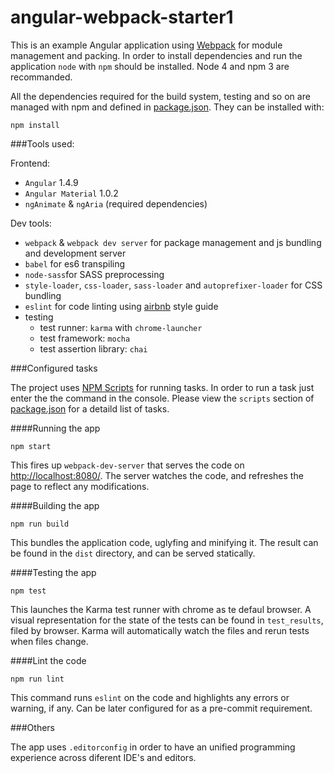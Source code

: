 # angular-webpack-starter1

This is an example Angular application using [Webpack](https://webpack.github.io/) for module management and packing.
In order to install dependencies and run the application ```node``` with ```npm``` should be installed. Node 4 and npm 3 are recommanded.

All the dependencies required for the build system, testing and so on are managed with npm and defined in [package.json](https://github.com/andreiantal/angular-webpack-starter1/blob/master/package.json). They can be installed with:
```
npm install
```

###Tools used:

Frontend:
 - ```Angular``` 1.4.9
 - ```Angular Material``` 1.0.2
 - ```ngAnimate``` & ```ngAria``` (required dependencies)

Dev tools:
 - ```webpack``` & ```webpack dev server``` for package management and js bundling and development server
 - ```babel``` for es6 transpiling
 - ```node-sass```for SASS preprocessing
 - ```style-loader```, ```css-loader```, ```sass-loader``` and ```autoprefixer-loader``` for CSS bundling
 - ```eslint``` for code linting using [airbnb](https://github.com/airbnb/javascript) style guide
 - testing
   - test runner: ```karma``` with ```chrome-launcher```
   - test framework: ```mocha```
   - test assertion library: ```chai```


###Configured tasks

The project uses [NPM Scripts](https://docs.npmjs.com/misc/scripts) for running tasks. In order to run a task just enter the the command in the console. Please view the ```scripts``` section of  [package.json](https://github.com/andreiantal/angular-webpack-starter1/blob/master/package.json) for a detaild list of tasks.

####Running the app

```
npm start
```

This fires up ```webpack-dev-server``` that serves the code on [http://localhost:8080/](http://localhost:8080/). The server watches the code, and refreshes the page to reflect any modifications.

####Building the app

```
npm run build
```

This bundles the application code, uglyfing and minifying it. The result can be found in the ```dist``` directory, and can be served statically.

####Testing the app

```
npm test
```

This launches the Karma test runner with chrome as te defaul browser. A visual representation for the state of the tests can be found in ```test_results```, filed by browser. Karma will automatically watch the files and rerun tests when files change.

####Lint the code

```
npm run lint
```

This command runs ```eslint``` on the code and highlights any errors or warning, if any. Can be later configured for as a pre-commit requirement.

###Others

The app uses ```.editorconfig``` in order to have an unified programming experience across diferent IDE's and editors. 
